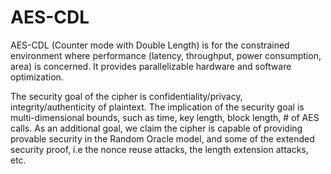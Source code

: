 # AES-CDL
AES-CDL (Counter mode with Double Length) is for the constrained environment where performance (latency, throughput, power consumption, area) is concerned. It provides parallelizable hardware and software optimization.  

The security goal of the cipher is confidentiality/privacy, integrity/authenticity of plaintext. The implication of the security goal is multi-dimensional bounds, such as time, key length, block length, # of AES calls. As an additional goal, we claim the cipher is capable of providing provable security in the Random Oracle model, and some of the extended security proof, i.e the nonce reuse attacks, the length extension attacks, etc. 

